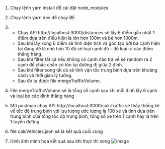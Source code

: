 1. Chạy lệnh yarn install để cài đặt node_modules
2. Chạy lệnh yarn dev để chạy BE
3.
   - Chạy API http://localhost:3000/distances sẽ lấy 6 điểm gần nhất 1 điểm dựa trên điều kiện là lớn hơn 100m và bé hơn 1000m.
   - Sau khi lấy xong 6 điểm sẽ tính diện tích và góc tạo bởi ba cạnh hiện tại đang để là nhỏ hơn 10 độ sẽ loại cạnh đó - để loại ra các điểm thẳng hàng.
   - Sau khi filter tất cả nếu không có cạnh nào trả về sẽ random ra 2 cạnh để chắc chắn có tồn tại đường đi giữa 2 đỉnh.
   - Sau khi filter xong tất cả sẽ tính vận tốc trung bình dựa trên khoảng cách và thời gian lý tưởng.
   - Sau đó ta được file mergeTrafficVolumn.

5. File mergeTrafficVolumn sẽ là tổng số cạnh sau khi mỗi đỉnh lấy 6 cạnh và loại bỏ các đỉnh thẳng hàng

6. Mở postman chạy API http://localhost:3000/calcTraffic sẽ thấy thống kê về tốc độ trung bình với lưu lượng ước lượng là 100 xe và tính dựa trên trung bình của tổng tốc độ trung bình, 
tổng số xe trên 1 cạnh hay là trên 1 tuyến đường

7. file calcVehicles.json sẽ là kết quả cuối cùng

8. Hình ảnh minh họa kết quả sau khi thực thi xong
    ![image](https://github.com/user-attachments/assets/09ec84c2-3939-4e7c-a2c8-a41db555aa0e)

